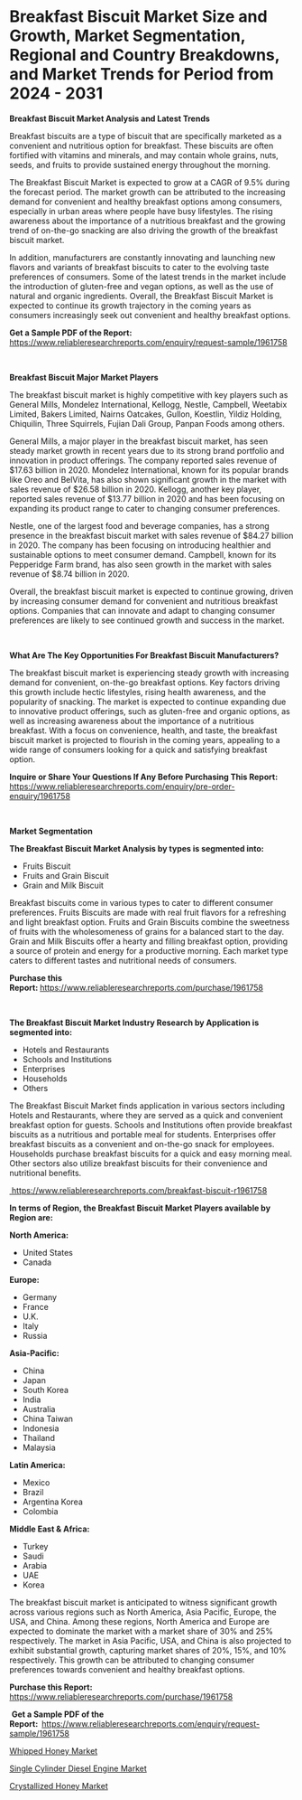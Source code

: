 <p><h1>Breakfast Biscuit Market Size and Growth, Market Segmentation, Regional and Country Breakdowns, and Market Trends for Period from 2024 -  2031</h1></p><p><strong>Breakfast Biscuit Market Analysis and Latest Trends</strong></p>
<p><p>Breakfast biscuits are a type of biscuit that are specifically marketed as a convenient and nutritious option for breakfast. These biscuits are often fortified with vitamins and minerals, and may contain whole grains, nuts, seeds, and fruits to provide sustained energy throughout the morning.</p><p>The Breakfast Biscuit Market is expected to grow at a CAGR of 9.5% during the forecast period. The market growth can be attributed to the increasing demand for convenient and healthy breakfast options among consumers, especially in urban areas where people have busy lifestyles. The rising awareness about the importance of a nutritious breakfast and the growing trend of on-the-go snacking are also driving the growth of the breakfast biscuit market.</p><p>In addition, manufacturers are constantly innovating and launching new flavors and variants of breakfast biscuits to cater to the evolving taste preferences of consumers. Some of the latest trends in the market include the introduction of gluten-free and vegan options, as well as the use of natural and organic ingredients. Overall, the Breakfast Biscuit Market is expected to continue its growth trajectory in the coming years as consumers increasingly seek out convenient and healthy breakfast options.</p></p>
<p><strong>Get a Sample PDF of the Report:&nbsp;</strong> <a href="https://www.reliableresearchreports.com/enquiry/request-sample/1961758">https://www.reliableresearchreports.com/enquiry/request-sample/1961758</a></p>
<p>&nbsp;</p>
<p><strong>Breakfast Biscuit Major Market Players</strong></p>
<p><p>The breakfast biscuit market is highly competitive with key players such as General Mills, Mondelez International, Kellogg, Nestle, Campbell, Weetabix Limited, Bakers Limited, Nairns Oatcakes, Gullon, Koestlin, Yildiz Holding, Chiquilin, Three Squirrels, Fujian Dali Group, Panpan Foods among others. </p><p>General Mills, a major player in the breakfast biscuit market, has seen steady market growth in recent years due to its strong brand portfolio and innovation in product offerings. The company reported sales revenue of $17.63 billion in 2020. Mondelez International, known for its popular brands like Oreo and BelVita, has also shown significant growth in the market with sales revenue of $26.58 billion in 2020. Kellogg, another key player, reported sales revenue of $13.77 billion in 2020 and has been focusing on expanding its product range to cater to changing consumer preferences.</p><p>Nestle, one of the largest food and beverage companies, has a strong presence in the breakfast biscuit market with sales revenue of $84.27 billion in 2020. The company has been focusing on introducing healthier and sustainable options to meet consumer demand. Campbell, known for its Pepperidge Farm brand, has also seen growth in the market with sales revenue of $8.74 billion in 2020.</p><p>Overall, the breakfast biscuit market is expected to continue growing, driven by increasing consumer demand for convenient and nutritious breakfast options. Companies that can innovate and adapt to changing consumer preferences are likely to see continued growth and success in the market.</p></p>
<p>&nbsp;</p>
<p><strong>What Are The Key Opportunities For Breakfast Biscuit Manufacturers?</strong></p>
<p><p>The breakfast biscuit market is experiencing steady growth with increasing demand for convenient, on-the-go breakfast options. Key factors driving this growth include hectic lifestyles, rising health awareness, and the popularity of snacking. The market is expected to continue expanding due to innovative product offerings, such as gluten-free and organic options, as well as increasing awareness about the importance of a nutritious breakfast. With a focus on convenience, health, and taste, the breakfast biscuit market is projected to flourish in the coming years, appealing to a wide range of consumers looking for a quick and satisfying breakfast option.</p></p>
<p><strong>Inquire or Share Your Questions If Any Before Purchasing This Report:</strong> <a href="https://www.reliableresearchreports.com/enquiry/pre-order-enquiry/1961758">https://www.reliableresearchreports.com/enquiry/pre-order-enquiry/1961758</a></p>
<p>&nbsp;</p>
<p><strong>Market Segmentation</strong></p>
<p><strong>The Breakfast Biscuit Market Analysis by types is segmented into:</strong></p>
<p><ul><li>Fruits Biscuit</li><li>Fruits and Grain Biscuit</li><li>Grain and Milk Biscuit</li></ul></p>
<p><p>Breakfast biscuits come in various types to cater to different consumer preferences. Fruits Biscuits are made with real fruit flavors for a refreshing and light breakfast option. Fruits and Grain Biscuits combine the sweetness of fruits with the wholesomeness of grains for a balanced start to the day. Grain and Milk Biscuits offer a hearty and filling breakfast option, providing a source of protein and energy for a productive morning. Each market type caters to different tastes and nutritional needs of consumers.</p></p>
<p><strong>Purchase this Report:&nbsp;</strong><a href="https://www.reliableresearchreports.com/purchase/1961758">https://www.reliableresearchreports.com/purchase/1961758</a></p>
<p>&nbsp;</p>
<p><strong>The Breakfast Biscuit Market Industry Research by Application is segmented into:</strong></p>
<p><ul><li>Hotels and Restaurants</li><li>Schools and Institutions</li><li>Enterprises</li><li>Households</li><li>Others</li></ul></p>
<p><p>The Breakfast Biscuit Market finds application in various sectors including Hotels and Restaurants, where they are served as a quick and convenient breakfast option for guests. Schools and Institutions often provide breakfast biscuits as a nutritious and portable meal for students. Enterprises offer breakfast biscuits as a convenient and on-the-go snack for employees. Households purchase breakfast biscuits for a quick and easy morning meal. Other sectors also utilize breakfast biscuits for their convenience and nutritional benefits.</p></p>
<p><a href="https://www.reliableresearchreports.com/breakfast-biscuit-r1961758">&nbsp;https://www.reliableresearchreports.com/breakfast-biscuit-r1961758</a></p>
<p><strong>In terms of Region, the Breakfast Biscuit Market Players available by Region are:</strong></p>
<p>
    <p> <strong> North America: </strong>
        <ul>
            <li>United States</li>
            <li>Canada</li>
        </ul>
        </p> 
    <p> <strong> Europe: </strong>
        <ul>
            <li>Germany</li>
            <li>France</li>
            <li>U.K.</li>
            <li>Italy</li>
            <li>Russia</li>
        </ul>
        </p> 
    <p> <strong> Asia-Pacific: </strong>
        <ul>
            <li>China</li>
            <li>Japan</li>
            <li>South Korea</li>
            <li>India</li>
            <li>Australia</li>
            <li>China Taiwan</li>
            <li>Indonesia</li>
            <li>Thailand</li>
            <li>Malaysia</li>
        </ul>
        </p> 
    <p> <strong> Latin America: </strong>
        <ul>
            <li>Mexico</li>
            <li>Brazil</li>
            <li>Argentina Korea</li>
            <li>Colombia</li>
        </ul>
        </p> 
    <p> <strong> Middle East & Africa: </strong>
        <ul>
            <li>Turkey</li>
            <li>Saudi</li>
            <li>Arabia</li>
            <li>UAE</li>
            <li>Korea</li>
        </ul>
    </p>
    </p>
<p><p>The breakfast biscuit market is anticipated to witness significant growth across various regions such as North America, Asia Pacific, Europe, the USA, and China. Among these regions, North America and Europe are expected to dominate the market with a market share of 30% and 25% respectively. The market in Asia Pacific, USA, and China is also projected to exhibit substantial growth, capturing market shares of 20%, 15%, and 10% respectively. This growth can be attributed to changing consumer preferences towards convenient and healthy breakfast options.</p></p>
<p><strong>Purchase this Report: </strong><a href="https://www.reliableresearchreports.com/purchase/1961758">https://www.reliableresearchreports.com/purchase/1961758</a></p>
<p>&nbsp;<strong>Get a Sample PDF of the Report:&nbsp;&nbsp;</strong><a href="https://www.reliableresearchreports.com/enquiry/request-sample/1961758">https://www.reliableresearchreports.com/enquiry/request-sample/1961758</a></p>
<p><strong></strong></p>
<p><p><a href="https://github.com/bobicer/Market-Research-Report-List-2/blob/main/whipped-honey-market.md">Whipped Honey Market</a></p><p><a href="https://issuu.com/reportprime-2/docs/single-cylinder-diesel-engine-market-size-2030.ppt">Single Cylinder Diesel Engine Market</a></p><p><a href="https://github.com/timeliteaut/Market-Research-Report-List-2/blob/main/crystallized-honey-market.md">Crystallized Honey Market</a></p></p>